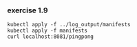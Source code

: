 ### exercise 1.9

```
kubectl apply -f ../log_output/manifests
kubectl apply -f manifests
curl localhost:8081/pingpong
```